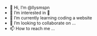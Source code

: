 - 👋 Hi, I’m @llysmspn
- 👀 I’m interested in 🐎
- 🌱 I’m currently learning coding a website
- 💞️ I’m looking to collaborate on ...
- 📫 How to reach me ...

<!---
llysmspn/llysmspn is a ✨ special ✨ repository because its `README.md` (this file) appears on your GitHub profile.
You can click the Preview link to take a look at your changes.
--->
